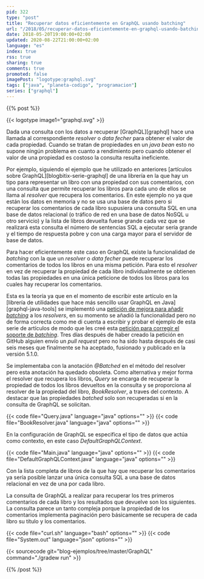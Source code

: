```yaml
---
pid: 322
type: "post"
title: "Recuperar datos eficientemente en GraphQL usando batching"
url: "/2018/05/recuperar-datos-eficientemente-en-graphql-usando-batching/"
date: 2018-05-20T19:00:00+02:00
updated: 2020-08-22T21:00:00+02:00
language: "es"
index: true
rss: true
sharing: true
comments: true
promoted: false
imagePost: "logotype:graphql.svg"
tags: ["java", "planeta-codigo", "programacion"]
series: ["graphql"]
---
```


{{% post %}}

{{< logotype image1="graphql.svg" >}}

Dada una consulta con los datos a recuperar [GraphQL][graphql] hace una llamada al correspondiente _resolver_ o _data fecher_ para obtener el valor de cada propiedad. Cuando se tratan de propiedades en un _java bean_ esto no supone ningún problema en cuanto a rendimiento pero cuando obtener el valor de una propiedad es costoso la consulta resulta ineficiente.

Por ejemplo, siguiendo el ejemplo que he utilizado en anteriores [artículos sobre GraphQL][blogbitix-serie-graphql] de una librería en la que hay un tipo para representar un libro con una propiedad con sus comentarios, con una consulta que permite recuperar los libros para cada uno de ellos se llama al _resolver_ que recupera los comentarios. En este ejemplo no ya que están los datos en memoria y no se usa una base de datos pero si recuperar los comentarios de cada libro supusiera una consulta SQL en una base de datos relacional (o tráfico de red en una base de datos NoSQL u otro servicio) y la lista de libros devuelta fuese grande cada vez que se realizará esta consulta el número de sentencias SQL a ejecutar sería grande y el tiempo de respuesta pobre y con una carga mayor para el servidor de base de datos.

Para hacer eficientemente este caso en GraphQL existe la funcionalidad de _batching_ con la que un _resolver_ o _data fecher_ puede recuperar los comentarios de todos los libros en una misma petición. Para esto el _resolver_ en vez de recuperar la propiedad de cada libro individualmente se obtienen todas las propiedades en una única peticione de todos los libros para los cuales hay recuperar los comentarios.

Esta es la teoría ya que en el momento de escribir este artículo en la [librería de utilidades que hace más sencillo usar GraphQL en Java][graphql-java-tools] se implementó una [petición de mejora para añadir _batching_](https://github.com/graphql-java/graphql-java-tools/issues/12) a los _resolvers_, en su momento se añadió la funcionalidad pero no de forma correcta como me di cuenta a escribir y probar el ejemplo de esta serie de artículos de modo que les creé esta [petición para corregir el soporte de _batching_](https://github.com/graphql-java/graphql-java-tools/issues/93). Tres días después de haber creado la petición en GitHub alguien envío un _pull request_ pero no ha sido hasta después de casi seis meses que finalmente se ha aceptado, fusionado y publicado en la versión 5.1.0.

Se implementaba con la anotación _@Batched_ en el método del resolver pero esta anotación ha quedado obsoleta. Como alternativa y mejor forma el resolver que recupera los libros, _Query_ se encarga de recuperar la propiedad de todos los libros devueltos en la consulta y se proporciona al resolver de la propiedad del libro, _BookResolver_, a traves del contexto. A destacar que las propiedades _batched_ solo son recuperadas si en la consulta de GraphQL se solicitan.

{{< code file="Query.java" language="java" options="" >}}
{{< code file="BookResolver.java" language="java" options="" >}}

En la configuración de GraphQL se especifica el tipo de datos que actúa como contexto, en este caso _DefaultGraphQLContext_.

{{< code file="Main.java" language="java" options="" >}}
{{< code file="DefaultGraphQLContext.java" language="java" options="" >}}

Con la lista completa de libros de la que hay que recuperar los comentarios ya sería posible lanzar una única consulta SQL a una base de datos relacional en vez de una por cada libro.

La consulta de GraphQL a realizar para recuperar los tres primeros comentarios de cada libro y los resultados que devuelve son los siguientes. La consulta parece un tanto compleja porque la propiedad de los comentarios implementa paginación pero básicamente se recupera de cada libro su título y los comentarios.

{{< code file="curl.sh" language="bash" options="" >}}
{{< code file="System.out" language="json" options="" >}}

{{< sourcecode git="blog-ejemplos/tree/master/GraphQL" command="./gradew run" >}}

{{% /post %}}
